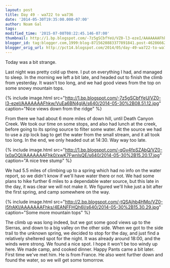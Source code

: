 ```yaml
---
layout: post
title: Day 49 - wa722 to wa736
date: '2014-05-30T19:35:00.000-07:00'
author: Noam Gal
tags:
modified_time: '2015-07-08T08:22:45.146-07:00'
thumbnail: http://1.bp.blogspot.com/-7z5gSCbfYeU/VZ0-l3-ezeI/AAAAAAAFhkw/VuEa6BN4gIA/s72-c/2014-05-30%2B08.51.12.jpg
blogger_id: tag:blogger.com,1999:blog-8715620883377891841.post-4628666252227372285
blogger_orig_url: http://pct14.blogspot.com/2014/05/day-49-wa722-to-wa736.html
---
```


Today was a bit strange.

Last night was pretty cold up there. I put on everything I had, and managed to sleep. In the morning we left a bit late, and headed out to finish the climb from yesterday. It wasn't too long,
 and we had good views from the top on some snowy mountain tops.
 
{% include image.html src="http://1.bp.blogspot.com/-7z5gSCbfYeU/VZ0-l3-ezeI/AAAAAAAFhkw/VuEa6BN4gIA/s640/2014-05-30%2B08.51.12.jpg" caption="Nice views down from the ridge" %}

From there we had about 6 more miles of down hill, until Death Canyon Creek. We took our time on some stops, and also had lunch at the creek, before going to its spring source to filter some water. At the source we had to use a zip lock bag to get the water from the small stream, and it all took too long. In the end, we only headed out at 14:30. Way way too late.
 
{% include image.html src="http://1.bp.blogspot.com/-qGv4fpSZAbQ/VZ0-lx0aOQI/AAAAAAAFhk0/xwK7FwnIsQE/s640/2014-05-30%2B15.20.17.jpg" caption="A nice tree stump" %}

We had 5.5 miles of climbing up to a spring which had no info on the water report, so we didn't know if we'll have water there or not. We had some plans to hike further 6 miles to a dependable water source, but this late in the day, it was clear we will not make it. We figured we'll hike just a bit after the first spring, and camp somewhere on the way.
 
{% include image.html src="http://2.bp.blogspot.com/-tQSAjhb4HMo/VZ0-l5frAKI/AAAAAAAFhks/4EANFFHQh6I/s640/2014-05-30%2B15.30.29.jpg" caption="Some more mountain tops" %}

The climb up was long indeed, but we got some good views up to the Sierras, and down to a big valley on the other side. When we got to the side trail to the unknown spring, we decided to stop for the day, and just find a relatively sheltered spot for the night. It was already around 18:00, and the winds were strong. We found a nice spot. I hope it won't be too windy up here. We made camp, and cooked dinner. Happy Pants came a bit later. First time we've met him. He is from France. He also went further down and found the water, so we will get some tomorrow.
